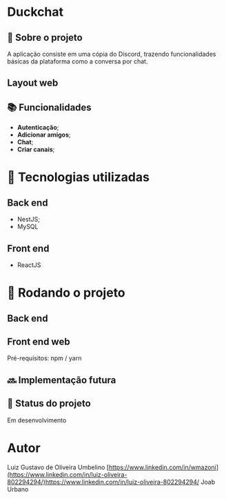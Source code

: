 # Duckchat
<!-- license --> 

## :memo:  Sobre o projeto

<!-- https://wmazoni-sds1.netlify.app -->
A aplicação consiste em uma cópia do Discord, trazendo funcionalidades básicas da plataforma como a conversa por chat.

<!--## Layout mobile
![Mobile 1](https://github.com/acenelio/assets/raw/main/sds1/mobile1.png) ![Mobile 2](https://github.com/acenelio/assets/raw/main/sds1/mobile2.png)
-->

## Layout web
<!-- [video miniblog](https://github.com/luizgustavoou/Miniblog/assets/89609312/2eae513a-ed78-4a62-b044-b7ae4c9a5143) -->

<!--
## Modelo conceitual
![Modelo Conceitual](https://github.com/acenelio/assets/raw/main/sds1/modelo-conceitual.png)
-->
## :books: Funcionalidades
* <b>Autenticação</b>;
* <b>Adicionar amigos</b>;
* <b>Chat</b>;
* <b> Criar canais</b>;

# :wrench: Tecnologias utilizadas
## Back end
* NestJS;
* MySQL
  
## Front end
* ReactJS
<!--## Implantação em produção
- Back end: Heroku
- Front end web: Netlify
- Banco de dados: Postgresql -->

# :rocket: Rodando o projeto

## Back end

<!-- ```bash
# clonar repositório


# entrar na pasta do projeto back end


# executar o projeto
``` -->

## Front end web
Pré-requisitos: npm / yarn

<!--```bash
# clonar repositório
https://github.com/luizgustavoou/Miniblog.git

# entrar na pasta do projeto front end web
cd Miniblog

# instalar dependências
npm i

# executar o projeto
npm start
```
-->

## :soon: Implementação futura

## :dart: Status do projeto
Em desenvolvimento

# Autor

Luiz Gustavo de Oliveira Umbelino
[https://www.linkedin.com/in/wmazoni](https://www.linkedin.com/in/luiz-oliveira-802294294/)https://www.linkedin.com/in/luiz-oliveira-802294294/
Joab Urbano


